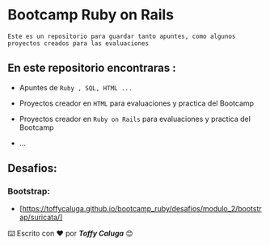# Bootcamp Ruby on Rails

    Este es un repositorio para guardar tanto apuntes, como algunos proyectos creados para las evaluaciones

## En este repositorio encontraras :

- Apuntes de `Ruby , SQL, HTML ...`
- Proyectos creador en `HTML` para evaluaciones y practica del Bootcamp
- Proyectos creador en `Ruby on Rails` para evaluaciones y practica del Bootcamp

- ...

## Desafios:

### Bootstrap:

- [https://toffycaluga.github.io/bootcamp_ruby/desafios/modulo_2/bootstrap/suricata/]

⌨️ Escrito con ❤️ por **_Toffy Caluga_** 😊
